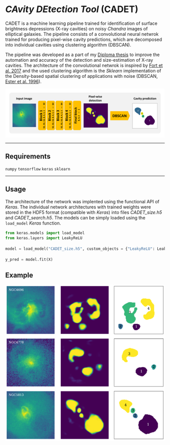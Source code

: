 # *CAvity DEtection Tool* (CADET)
CADET is a machine learning pipeline trained for identification of surface brightness depressions (X-ray cavities) on noisy *Chandra* images of elliptical galaxies. The pipeline consists of a convolutional neural netwrok trained for producing pixel-wise cavity predictions, which are decomposed into individual cavities using clustering algorithm (DBSCAN). 

The pipeline was developed as a part of my [Diploma thesis](pdfs/diploma_thesis.pdf) to improve the automation and accuracy of the detection and size-estimation of X-ray cavities. The architecture of the convolutional netwrok is inspired by [Fort et al. 2017](https://ui.adsabs.harvard.edu/abs/2017arXiv171200523F/abstract) and the used clustering algorithm is the *Sklearn* implementation of the Density-based spatial clustering of applications with noise (DBSCAN, [Ester et al. 1996](https://citeseerx.ist.psu.edu/viewdoc/summary?doi=10.1.1.121.9220)). 

![](figures/architecture.png)

---

## Requirements

`numpy`
`tensorflow`
`keras`
`sklearn`

---

## Usage

The architecture of the network was implented using the functional API of *Keras*.
The individual network architectures with trained weights were stored in the HDF5 format (compatible with *Keras*) into files *CADET_size.h5* and *CADET_search.h5*. The models can be simply loaded using the `load_model` *Keras* function.

```python
from keras.models import load_model
from keras.layers import LeakyReLU

model = load_model("CADET_size.h5", custom_objects = {"LeakyReLU": LeakyReLU})

y_pred = model.fit(X)
```

## Example

![](figures/predictions.png)
